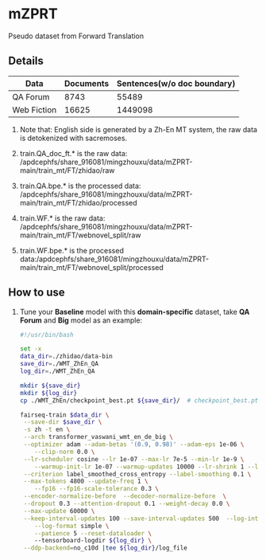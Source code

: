 # mZPRT
Pseudo dataset from Forward Translation



## Details

| Data        | Documents | Sentences(w/o doc boundary) |
| ----------- | --------- | --------------------------- |
| QA Forum    | 8743      | 55489                       |
| Web Fiction | 16625     | 1449098                     |

1. Note that: English side is generated by a Zh-En MT system, the raw data is detokenized with sacremoses. 

2. train.QA_doc_ft.* is the raw data:  /apdcephfs/share_916081/mingzhouxu/data/mZPRT-main/train_mt/FT/zhidao/raw

3. train.QA.bpe.* is the processed data: /apdcephfs/share_916081/mingzhouxu/data/mZPRT-main/train_mt/FT/zhidao/processed

4. train.WF.* is the raw data: /apdcephfs/share_916081/mingzhouxu/data/mZPRT-main/train_mt/FT/webnovel_split/raw

5. train.WF.bpe.* is the processed data:/apdcephfs/share_916081/mingzhouxu/data/mZPRT-main/train_mt/FT/webnovel_split/processed

   

## How to use

1. Tune your **Baseline** model with this **domain-specific** dataset, take **QA Forum** and **Big** model as an example:

   ```bash
   #!/usr/bin/bash
   
   set -x
   data_dir=./zhidao/data-bin
   save_dir=./WMT_ZhEn_QA
   log_dir=./WMT_ZhEn_QA
   
   mkdir ${save_dir}
   mkdir ${log_dir}
   cp ./WMT_ZhEn/checkpoint_best.pt ${save_dir}/  # checkpoint_best.pt is the baseline model
   
   fairseq-train $data_dir \
   	--save-dir $save_dir \
   	-s zh -t en \
   	--arch transformer_vaswani_wmt_en_de_big \
   	--optimizer adam --adam-betas '(0.9, 0.98)' --adam-eps 1e-06 \
       --clip-norm 0.0 \
   	--lr-scheduler cosine --lr 1e-07 --max-lr 7e-5 --min-lr 1e-9 \
       --warmup-init-lr 1e-07 --warmup-updates 10000 --lr-shrink 1 --lr-period-updates 50000 \
   	--criterion label_smoothed_cross_entropy --label-smoothing 0.1 \
   	--max-tokens 4800 --update-freq 1 \
       --fp16 --fp16-scale-tolerance 0.3 \
   	--encoder-normalize-before  --decoder-normalize-before  \
   	--dropout 0.3 --attention-dropout 0.1 --weight-decay 0.0 \
   	--max-update 60000 \
   	--keep-interval-updates 100 --save-interval-updates 500  --log-interval 100 \
       --log-format simple \
       --patience 5 --reset-dataloader \  
       --tensorboard-logdir ${log_dir} \
   	--ddp-backend=no_c10d |tee ${log_dir}/log_file
   ```

